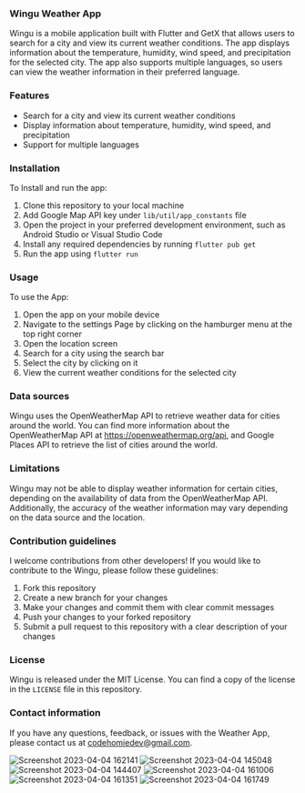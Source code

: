 > 

 ### **Wingu Weather App**

Wingu is a mobile application built with Flutter and GetX that allows users to search for a city and view its current weather conditions. The app displays information about the temperature, humidity, wind speed, and precipitation for the selected city. The app also supports multiple languages, so users can view the weather information in their preferred language.

### **Features**

- Search for a city and view its current weather conditions
- Display information about temperature, humidity, wind speed, and precipitation
- Support for multiple languages

### **Installation**

To Install and run the app:

1. Clone this repository to your local machine
2. Add Google Map API key under `lib/util/app_constants` file
3. Open the project in your preferred development environment, such as Android Studio or Visual Studio Code
4. Install any required dependencies by running `flutter pub get`
5. Run the app using `flutter run`

### **Usage**

To use the App:

1. Open the app on your mobile device
2. Navigate to the settings Page by clicking on the hamburger menu at the top right corner
3. Open the location screen
4. Search for a city using the search bar
6. Select the city by clicking on it
7. View the current weather conditions for the selected city

### **Data sources**

Wingu uses the OpenWeatherMap API to retrieve weather data for cities around the world. You can find more information about the OpenWeatherMap API at https://openweathermap.org/api, and Google Places API to retrieve the list of cities around the world.

### **Limitations**

Wingu may not be able to display weather information for certain cities, depending on the availability of data from the OpenWeatherMap API. Additionally, the accuracy of the weather information may vary depending on the data source and the location.

### **Contribution guidelines**

I welcome contributions from other developers! If you would like to contribute to the Wingu, please follow these guidelines:

1. Fork this repository
2. Create a new branch for your changes
3. Make your changes and commit them with clear commit messages
4. Push your changes to your forked repository
5. Submit a pull request to this repository with a clear description of your changes

### **License**

Wingu is released under the MIT License. You can find a copy of the license in the `LICENSE` file in this repository.

### **Contact information**

If you have any questions, feedback, or issues with the Weather App, please contact us at [codehomiedev@gmail.com](mailto:codehomiedev@gmail.com).

![Screenshot 2023-04-04 162141](https://user-images.githubusercontent.com/48721096/229806193-02089897-2e9b-41ce-b4ca-fb55d827736d.png)
![Screenshot 2023-04-04 145048](https://user-images.githubusercontent.com/48721096/229783126-2e5dba67-b08e-4646-8f1d-276806457aac.png)
![Screenshot 2023-04-04 144407](https://user-images.githubusercontent.com/48721096/229781579-2bd01492-9b09-4067-bb0f-cf44e49aca28.png)
![Screenshot 2023-04-04 161006](https://user-images.githubusercontent.com/48721096/229803147-4e56151f-b028-4c41-b63e-635564fbbcc2.png)
![Screenshot 2023-04-04 161351](https://user-images.githubusercontent.com/48721096/229803227-2e854616-a4ec-4666-b130-4cd1dd6d2b3d.png)
![Screenshot 2023-04-04 161749](https://user-images.githubusercontent.com/48721096/229804697-35d78e89-b5bb-47c9-be3a-deece7fb6c6d.png)
